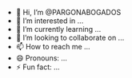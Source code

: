 - 👋 Hi, I’m @PARGONABOGADOS
- 👀 I’m interested in ...
- 🌱 I’m currently learning ...
- 💞️ I’m looking to collaborate on ...
- 📫 How to reach me ...
- 😄 Pronouns: ...
- ⚡ Fun fact: ...

<!---
PARGONABOGADOS/PARGONABOGADOS is a ✨ special ✨ repository because its `README.md` (this file) appears on your GitHub profile.
You can click the Preview link to take a look at your changes.
--->
